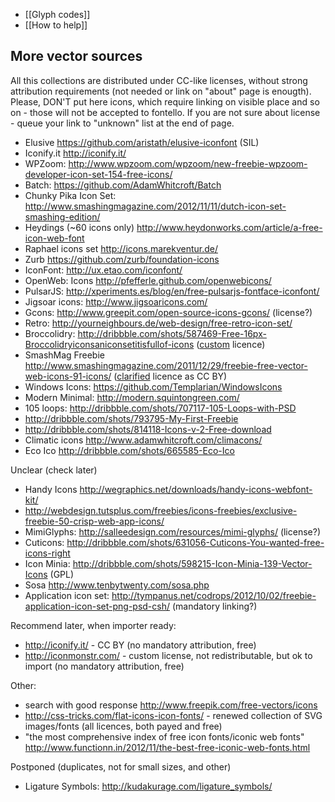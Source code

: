 * [[Glyph codes]]
* [[How to help]]

More vector sources
-------------------

All this collections are distributed under CC-like licenses, without strong attribution requirements (not needed or link on "about" page is enougth). Please, DON'T put here icons, which require linking on visible place and so on - those will not be accepted to fontello. If you are not sure about license - queue your link to "unknown" list at the end of page.

* Elusive https://github.com/aristath/elusive-iconfont (SIL)
* Iconify.it http://iconify.it/
* WPZoom: http://www.wpzoom.com/wpzoom/new-freebie-wpzoom-developer-icon-set-154-free-icons/
* Batch: https://github.com/AdamWhitcroft/Batch
* Chunky Pika Icon Set: http://www.smashingmagazine.com/2012/11/11/dutch-icon-set-smashing-edition/
* Heydings (~60 icons only) http://www.heydonworks.com/article/a-free-icon-web-font
* Raphael icons set http://icons.marekventur.de/
* Zurb https://github.com/zurb/foundation-icons
* IconFont: http://ux.etao.com/iconfont/
* OpenWeb: Icons http://pfefferle.github.com/openwebicons/
* PulsarJS: http://xperiments.es/blog/en/free-pulsarjs-fontface-iconfont/
* Jigsoar icons: http://www.jigsoaricons.com/
* Gcons: http://www.greepit.com/open-source-icons-gcons/ (license?)
* Retro: http://yourneighbours.de/web-design/free-retro-icon-set/
* Broccolidry: http://dribbble.com/shots/587469-Free-16px-Broccolidryiconsaniconsetitisfullof-icons ([custom](http://licence.visualidiot.com/) licence)
* SmashMag Freebie http://www.smashingmagazine.com/2011/12/29/freebie-free-vector-web-icons-91-icons/ ([clarified](http://www.smashingmagazine.com/2012/06/18/freebie-academic-icon-set-10-png-psd-icons/#more-130442) licence as CC BY)
* Windows Icons: https://github.com/Templarian/WindowsIcons
* Modern Minimal: http://modern.squintongreen.com/
* 105 loops: http://dribbble.com/shots/707117-105-Loops-with-PSD
* http://dribbble.com/shots/793795-My-First-Freebie
* http://dribbble.com/shots/814118-Icons-v-2-Free-download
* Climatic icons http://www.adamwhitcroft.com/climacons/
* Eco Ico http://dribbble.com/shots/665585-Eco-Ico


Unclear (check later)

* Handy Icons http://wegraphics.net/downloads/handy-icons-webfont-kit/
* http://webdesign.tutsplus.com/freebies/icons-freebies/exclusive-freebie-50-crisp-web-app-icons/
* MimiGlyphs: http://salleedesign.com/resources/mimi-glyphs/ (license?)
* Cuticons: http://dribbble.com/shots/631056-Cuticons-You-wanted-free-icons-right
* Icon Minia: http://dribbble.com/shots/598215-Icon-Minia-139-Vector-Icons (GPL)
* Sosa http://www.tenbytwenty.com/sosa.php
* Application icon set: http://tympanus.net/codrops/2012/10/02/freebie-application-icon-set-png-psd-csh/ (mandatory linking?)


Recommend later, when importer ready:

* http://iconify.it/ - CC BY (no mandatory attribution, free)
* http://iconmonstr.com/ - custom license, not redistributable, but ok to import (no mandatory attribution, free)


Other:

* search with good response http://www.freepik.com/free-vectors/icons
* http://css-tricks.com/flat-icons-icon-fonts/ - renewed collection of SVG images/fonts (all licences, both payed and free)
* "the most comprehensive index of free icon fonts/iconic web fonts" http://www.functionn.in/2012/11/the-best-free-iconic-web-fonts.html

Postponed (duplicates, not for small sizes, and other)

* Ligature Symbols: http://kudakurage.com/ligature_symbols/